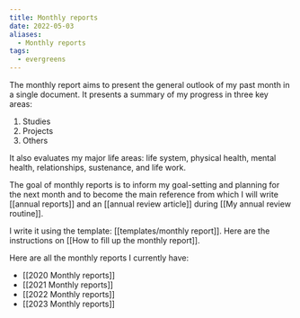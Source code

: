 ```yaml
---
title: Monthly reports
date: 2022-05-03
aliases:
  - Monthly reports
tags:
  - evergreens
---
```

The monthly report aims to present the general outlook of my past month in a single document. It presents a summary of my progress in three key areas:
1. Studies
2. Projects
3. Others

It also evaluates my major life areas: life system, physical health, mental health, relationships, sustenance, and life work.

The goal of monthly reports is to inform my goal-setting and planning for the next month and to become the main reference from which I will write [[annual reports]] and an [[annual review article]] during [[My annual review routine]].

I write it using the template: [[templates/monthly report]]. Here are the instructions on [[How to fill up the monthly report]].

Here are all the monthly reports I currently have:

- [[2020 Monthly reports]]
- [[2021 Monthly reports]]
- [[2022 Monthly reports]]
- [[2023 Monthly reports]]